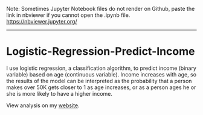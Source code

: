 Note: Sometimes Jupyter Notebook files do not render on Github, paste the link in nbviewer if you cannot open the .ipynb file.
https://nbviewer.jupyter.org/

------
# Logistic-Regression-Predict-Income

I use logistic regression, a classification algorithm, to predict income (binary variable) based on age (continuous variable). Income increases with age, so the results of the model can be interpreted as the probability that a person makes over 50K gets closer to 1 as age increases, or as a person ages he or she is more likely to have a higher income.

View analysis on my [website](https://zhaben.github.io/2019/10/15/logistic-regression.html).
